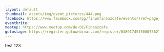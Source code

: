 ```yaml
---
layout: default
thumbnail: assets/img/event_pictures/444.png
facebook: https://www.facebook.com/pg/finumfinanzcafe/events/?ref=page_internal
eventbrite:
meetup: https://www.meetup.com/de-DE/Finanzcafe
gotostage: https://register.gotowebinar.com/register/6389174515000736270
---
```


test 123 
